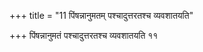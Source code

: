+++
title = "11 पिंषन्नानुमतम् पश्चादुत्तरतश्च व्यवशातयति"

+++
पिंषन्नानुमतं पश्चादुत्तरतश्च व्यवशातयति ११